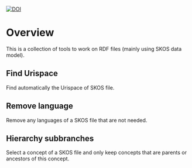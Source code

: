 
[![DOI](https://zenodo.org/badge/824206202.svg)](https://zenodo.org/doi/10.5281/zenodo.12731609)

# Overview
This is a collection of tools to work on RDF files (mainly using SKOS data model).

## Find Urispace
Find automatically the Urispace of SKOS file.

## Remove language
Remove any languages of a SKOS file that are not needed.

## Hierarchy subbranches
Select a concept of a SKOS file and only keep concepts that are parents or ancestors of this concept.

